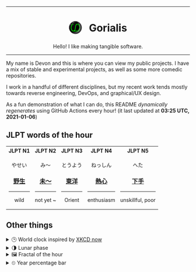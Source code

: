 ***

<h1 align="center">
<sub>
    <img src="readme/resources/avatar.png" height="36">
</sub>
&nbsp;
Gorialis
</h1>
<p align="center">
Hello! I like making tangible software.
</p>

***

My name is Devon and this is where you can view my public projects. I have a mix of stable and experimental projects, as well as some more comedic repositories.

I work in a handful of different disciplines, but my recent work tends mostly towards reverse engineering, DevOps, and graphical/UX design.

As a fun demonstration of what I can do, this README *dynamically regenerates* using GitHub Actions every hour! (it last updated at **03:25 UTC, 2021-01-06**)

<h2>JLPT words of the hour</h2>
<table>
    <tr>
        <th>JLPT N1</th>
        <th>JLPT N2</th>
        <th>JLPT N3</th>
        <th>JLPT N4</th>
        <th>JLPT N5</th>
    </tr>
    <tr>
        <td>
            <p align="center">やせい</p>
            <h3 align="center"><b><a href="https://jisho.org/search/%E9%87%8E%E7%94%9F">野生</a></b></h3>
            <hr>
            <p align="center">wild</p>
        </td>
        <td>
            <p align="center">み～</p>
            <h3 align="center"><b><a href="https://jisho.org/search/%E6%9C%AA%EF%BD%9E">未～</a></b></h3>
            <hr>
            <p align="center">not yet ~</p>
        </td>
        <td>
            <p align="center">とうよう</p>
            <h3 align="center"><b><a href="https://jisho.org/search/%E6%9D%B1%E6%B4%8B">東洋</a></b></h3>
            <hr>
            <p align="center">Orient</p>
        </td>
        <td>
            <p align="center">ねっしん</p>
            <h3 align="center"><b><a href="https://jisho.org/search/%E7%86%B1%E5%BF%83">熱心</a></b></h3>
            <hr>
            <p align="center">enthusiasm</p>
        </td>
        <td>
            <p align="center">へた</p>
            <h3 align="center"><b><a href="https://jisho.org/search/%E4%B8%8B%E6%89%8B">下手</a></b></h3>
            <hr>
            <p align="center">unskillful,<wbr> poor</p>
        </td>
    </tr>
</table>

<h2>Other things</h2>
<details>
<summary>🕒  World clock inspired by <a href="https://xkcd.com/now">XKCD now</a></summary>

> <img src="generated/now.png" width="512">

</details>
<details>
<summary>🌗 Lunar phase</summary>

The moon is approximately 78.11% through its phase (Last Quarter).

</details>
<details>
<summary>&#x1f5bc; Fractal of the hour</summary>

> <img src="generated/fractal.png" width="512">

</details>
<details>
<summary>&#x23f2; Year percentage bar</summary>
<pre><code>2021 [▁▁▁▁▁▁▁▁▁▁▁▁▁▁▁▁▁▁▁▁] 1.41%</code></pre>
</details>

